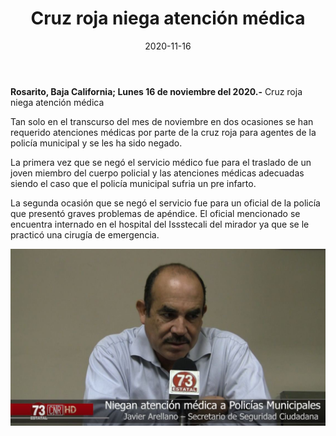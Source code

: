 ﻿---
layout: blog
title:  "Cruz roja niega atención médica"
date:   2020-11-16  
categories: rosarito
permalink: /:categories/:title:output_ext
image: /img/cnr/niega-atencion-inmediata-a-policia.jpg
autor: 
---


**Rosarito, Baja California;  Lunes 16 de noviembre del 2020.-** Cruz roja niega atención médica




Tan solo en el transcurso del mes de noviembre en dos ocasiones se han requerido atenciones médicas por parte de la cruz roja para agentes de la policía municipal y se les ha sido negado. 


La primera vez que se negó el servicio médico fue para el traslado de un joven miembro del cuerpo policial y las atenciones médicas adecuadas siendo el caso que el policía municipal sufria un pre infarto. 


La segunda ocasión que se negó el servicio fue para un oficial de la policía que presentó graves problemas de apéndice. El oficial mencionado se encuentra internado en el hospital del Issstecali del mirador ya que se le practicó una cirugía de emergencia.

<div id="carouselExampleSlidesOnly" class="carousel slide" data-ride="carousel">
  <div class="carousel-inner">
    <div class="carousel-item active">
       <img class="d-block w-100" src="/img/cnr/niega-atencion-inmediata-a-policia.jpg" loading="lazy"  alt="Cruz roja niega atención médica">
    </div>
  </div>
</div>